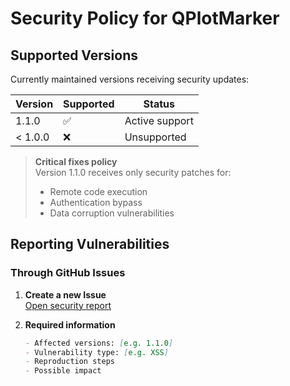 # Security Policy for QPlotMarker

## Supported Versions

Currently maintained versions receiving security updates:

| Version | Supported          | Status         |
|---------|--------------------|----------------|
| 1.1.0   | :white_check_mark: | Active support |
| < 1.0.0 | :x:                | Unsupported    |

> **Critical fixes policy**  
> Version 1.1.0 receives only security patches for:
> - Remote code execution
> - Authentication bypass
> - Data corruption vulnerabilities

## Reporting Vulnerabilities

### Through GitHub Issues

1. **Create a new Issue**  
   [Open security report](https://github.com/your-org/QPlotMarker/issues/new?labels=security&template=security.md)

2. **Required information**
   ```markdown
   - Affected versions: [e.g. 1.1.0]
   - Vulnerability type: [e.g. XSS]
   - Reproduction steps
   - Possible impact
